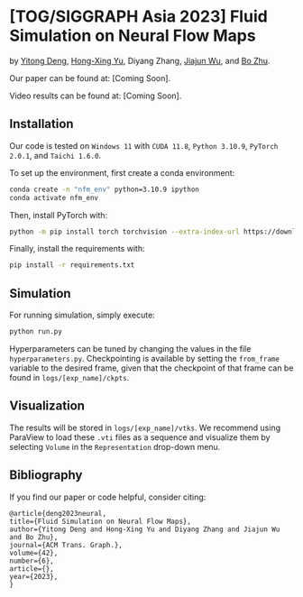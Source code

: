 # [TOG/SIGGRAPH Asia 2023] Fluid Simulation on Neural Flow Maps
by [Yitong Deng](https://yitongdeng.github.io/), [Hong-Xing Yu](https://kovenyu.com/), Diyang Zhang, [Jiajun Wu](https://jiajunwu.com/), and [Bo Zhu](https://faculty.cc.gatech.edu/~bozhu/).

Our paper can be found at: [Coming Soon].

Video results can be found at: [Coming Soon].

## Installation
Our code is tested on `Windows 11` with `CUDA 11.8`, `Python 3.10.9`, `PyTorch 2.0.1`, and `Taichi 1.6.0`.

To set up the environment, first create a conda environment:
```bash
conda create -n "nfm_env" python=3.10.9 ipython
conda activate nfm_env
```
Then, install PyTorch with:
```bash
python -m pip install torch torchvision --extra-index-url https://download.pytorch.org/whl/cu118
```
Finally, install the requirements with:
```bash
pip install -r requirements.txt
```

## Simulation

For running simulation, simply execute:
```bash
python run.py
```

Hyperparameters can be tuned by changing the values in the file `hyperparameters.py`. Checkpointing is available by setting the `from_frame` variable to the desired frame, given that the checkpoint of that frame can be found in `logs/[exp_name]/ckpts`.

## Visualization

The results will be stored in `logs/[exp_name]/vtks`. We recommend using ParaView to load these `.vti` files as a sequence and visualize them by selecting `Volume` in the `Representation` drop-down menu.

## Bibliography
If you find our paper or code helpful, consider citing:
```
@article{deng2023neural,
title={Fluid Simulation on Neural Flow Maps},
author={Yitong Deng and Hong-Xing Yu and Diyang Zhang and Jiajun Wu and Bo Zhu},
journal={ACM Trans. Graph.},
volume={42},
number={6},
article={},
year={2023},
}
```

